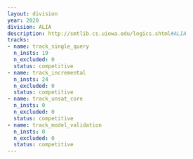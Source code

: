 ```yaml
---
layout: division
year: 2020
division: ALIA
description: http://smtlib.cs.uiowa.edu/logics.shtml#ALIA
tracks:
- name: track_single_query
  n_insts: 19
  n_excluded: 0
  status: competitive
- name: track_incremental
  n_insts: 24
  n_excluded: 0
  status: competitive
- name: track_unsat_core
  n_insts: 0
  n_excluded: 0
  status: competitive
- name: track_model_validation
  n_insts: 0
  n_excluded: 0
  status: competitive
---
```


